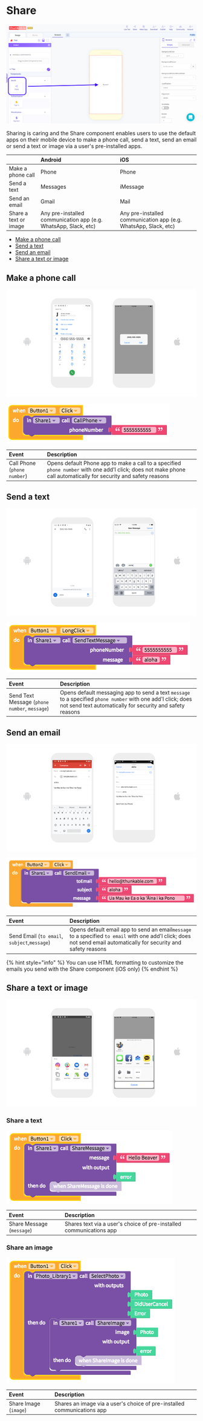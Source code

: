 # Share

![Adding the sharing component to your app](.gitbook/assets/sharing-component-picture.png)

Sharing is caring and the Share component enables users to use the default apps on their mobile device to make a phone call, send a text, send an email or send a text or image via a user's pre-installed apps.

|  | Android | iOS |
| :--- | :--- | :--- |
| Make a phone call | Phone | Phone |
| Send a text | Messages | iMessage |
| Send an email | Gmail | Mail |
| Share a text or image | Any pre-installed communication app \(e.g. WhatsApp, Slack, etc\) | Any pre-installed communication app \(e.g. WhatsApp, Slack, etc\) |

* [Make a phone call](share.md#make-a-phone-call)
* [Send a text](share.md#send-a-text)
* [Send an email](share.md#send-an-email)
* [Share a text or image](share.md#share-a-message)

## Make a phone call

![The screenshots above are from a Pixel 3 and an iPhone 7](.gitbook/assets/thunkable-docs-exhibits.png)

![](.gitbook/assets/screen-shot-2018-12-13-at-12.05.03-pm.png)

| Event | Description |
| :--- | :--- |
| Call Phone \(`phone number`\) | Opens default Phone app to make a call to a specified `phone number` with one add'l click; does not make phone call automatically for security and safety reasons |

## Send a text

![The screenshots above are from a Pixel 3 and an iPhone 7](.gitbook/assets/thunkable-docs-exhibits-90.png)

![](.gitbook/assets/screen-shot-2018-12-13-at-12.05.22-pm.png)

| Event | Description |
| :--- | :--- |
| Send Text Message \(`phone number`, `message`\) | Opens default messaging app to send a text `message` to a specified `phone number` with one add'l click; does not send text automatically for security and safety reasons |

## Send an email

![The screenshots above are from a Pixel 3 and an iPhone 7](.gitbook/assets/thunkable-docs-exhibits-91.png)

![](.gitbook/assets/screen-shot-2018-12-13-at-12.05.44-pm.png)

| Event | Description |
| :--- | :--- |
| Send Email \(`to email`, `subject`,`message`\) | Opens default email app to send an email`message` to a specified `to email`  with one add'l click; does not send email automatically for security and safety reasons |

{% hint style="info" %}
You can use HTML formatting to customize the emails you send with the Share component \(iOS only\)
{% endhint %}

## Share a text or image

![The screenshots above are from a Pixel 3 and an iPhone 7](.gitbook/assets/thunkable-docs-exhibits-92.png)

### Share a text

![](.gitbook/assets/share-component-fig-2%20%281%29.png)

| Event | Description |
| :--- | :--- |
| Share Message \(`message`\) | Shares text via a user's choice of pre-installed communications app |

### Share an image

![](.gitbook/assets/share-component-fig-3%20%281%29.png)

| Event | Description |
| :--- | :--- |
| Share Image \(`image`\) | Shares an image via a user's choice of pre-installed communications app |

